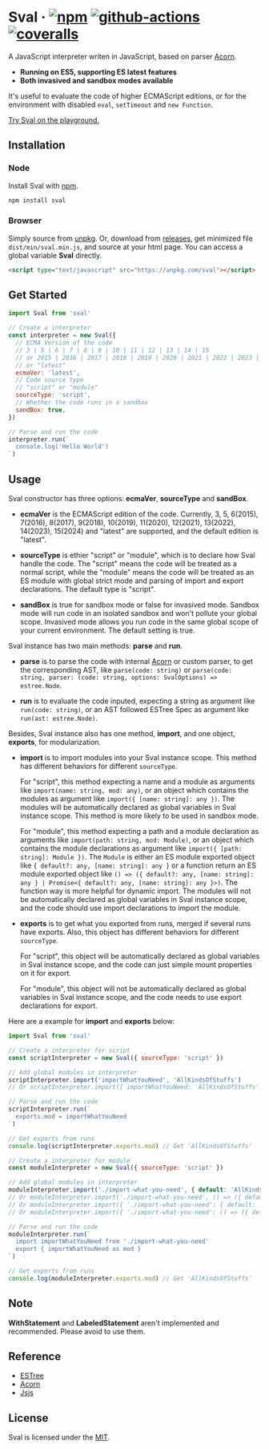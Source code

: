 # Sval &middot; [![npm](https://img.shields.io/npm/v/sval.svg?style=flat-square)](https://www.npmjs.com/package/sval) [![github-actions](https://img.shields.io/github/actions/workflow/status/Siubaak/sval/coverage.yml?style=flat-square)](https://github.com/Siubaak/sval/actions/workflows/coverage.yml) [![coveralls](https://img.shields.io/coveralls/github/Siubaak/sval.svg?style=flat-square)](https://coveralls.io/github/Siubaak/sval)

A JavaScript interpreter writen in JavaScript, based on parser [Acorn](https://github.com/acornjs/acorn).

- **Running on ES5, supporting ES latest features**
- **Both invasived and sandbox modes available**

It's useful to evaluate the code of higher ECMAScript editions, or for the environment with disabled `eval`, `setTimeout` and `new Function`.

[Try Sval on the playground.](https://jsbin.com/kehahiqono/edit?js,console)

## Installation

### Node

Install Sval with [npm](https://www.npmjs.com/package/sval).

```bash
npm install sval
```

### Browser

Simply source from [unpkg](https://unpkg.com/sval). Or, download from [releases](https://github.com/Siubaak/sval/releases), get minimized file `dist/min/sval.min.js`, and source at your html page. You can access a global variable **Sval** directly.

```html
<script type="text/javascript" src="https://unpkg.com/sval"></script>
```

## Get Started

```js
import Sval from 'sval'

// Create a interpreter
const interpreter = new Sval({
  // ECMA Version of the code
  // 3 | 5 | 6 | 7 | 8 | 9 | 10 | 11 | 12 | 13 | 14 | 15
  // or 2015 | 2016 | 2017 | 2018 | 2019 | 2020 | 2021 | 2022 | 2023 | 2024
  // or "latest"
  ecmaVer: 'latest',
  // Code source type
  // "script" or "module"
  sourceType: 'script',
  // Whether the code runs in a sandbox
  sandBox: true,
})

// Parse and run the code
interpreter.run(`
  console.log('Hello World')
`)
```

## Usage

Sval constructor has three options: **ecmaVer**, **sourceType** and **sandBox**.

- **ecmaVer** is the ECMAScript edition of the code. Currently, 3, 5, 6(2015), 7(2016), 8(2017), 9(2018), 10(2019), 11(2020), 12(2021), 13(2022), 14(2023), 15(2024) and "latest" are supported, and the default edition is "latest".

- **sourceType** is ethier "script" or "module", which is to declare how Sval handle the code. The "script" means the code will be treated as a normal script, while the "module" means the code will be treated as an ES module with global strict mode and parsing of import and export declarations. The default type is "script".

- **sandBox** is true for sandbox mode or false for invasived mode. Sandbox mode will run code in an isolated sandbox and won't pollute your global scope. Invasived mode allows you run code in the same global scope of your current environment. The default setting is true.

Sval instance has two main methods: **parse** and **run**.

- **parse** is to parse the code with internal [Acorn](https://github.com/acornjs/acorn) or custom parser, to get the corresponding AST, like `parse(code: string)` or `parse(code: string, parser: (code: string, options: SvalOptions) => estree.Node`.

- **run** is to evaluate the code inputed, expecting a string as argument like `run(code: string)`, or an AST followed ESTree Spec as argument like `run(ast: estree.Node)`.

Besides, Sval instance also has one method, **import**, and one object, **exports**, for modularization.

- **import** is to import modules into your Sval instance scope. This method has different behaviors for different `sourceType`.

  For "script", this method expecting a name and a module as arguments like `import(name: string, mod: any)`, or an object which contains the modules as argument like `import({ [name: string]: any })`. The modules will be automatically declared as global variables in Sval instance scope. This method is more likely to be used in sandbox mode.

  For "module", this method expecting a path and a module declaration as arguments like `import(path: string, mod: Module)`, or an object which contains the module declarations as argument like `import({ [path: string]: Module })`. The `Module` is either an ES module exported object like `{ default?: any, [name: string]: any }` or a function return an ES module exported object like `() => ({ default?: any, [name: string]: any } | Promise<{ default?: any, [name: string]: any }>)`. The function way is more helpful for dynamic import. The modules will not be automatically declared as global variables in Sval instance scope, and the code should use import declarations to import the module.

- **exports** is to get what you exported from runs, merged if several runs have exports. Also, this object has different behaviors for different `sourceType`.

  For "script", this object will be automatically declared as global variables in Sval instance scope, and the code can just simple mount properties on it for export.

  For "module", this object will not be automatically declared as global variables in Sval instance scope, and the code needs to use export declarations for export.

Here are a example for **import** and **exports** below:

```js
import Sval from 'sval'

// Create a interpreter for script
const scriptInterpreter = new Sval({ sourceType: 'script' })

// Add global modules in interpreter
scriptInterpreter.import('importWhatYouNeed', 'AllKindsOfStuffs')
// Or scriptInterpreter.import({ importWhatYouNeed: 'AllKindsOfStuffs' })

// Parse and run the code
scriptInterpreter.run(`
  exports.mod = importWhatYouNeed
`)

// Get exports from runs
console.log(scriptInterpreter.exports.mod) // Get 'AllKindsOfStuffs'

// Create a interpreter for module
const moduleInterpreter = new Sval({ sourceType: 'script' })

// Add global modules in interpreter
moduleInterpreter.import('./import-what-you-need', { default: 'AllKindsOfStuffs' })
// Or moduleInterpreter.import('./import-what-you-need', () => ({ default: 'AllKindsOfStuffs' }))
// Or moduleInterpreter.import({ './import-what-you-need': { default: 'AllKindsOfStuffs' } })
// Or moduleInterpreter.import({ './import-what-you-need': () => ({ default: 'AllKindsOfStuffs' }) })

// Parse and run the code
moduleInterpreter.run(`
  import importWhatYouNeed from './import-what-you-need'
  export { importWhatYouNeed as mod }
`)

// Get exports from runs
console.log(moduleInterpreter.exports.mod) // Get 'AllKindsOfStuffs'
```

## Note

**WithStatement** and **LabeledStatement** aren't implemented and recommended. Please avoid to use them.

## Reference

- [ESTree](https://github.com/estree/estree)
- [Acorn](https://github.com/acornjs/acorn)
- [Jsjs](https://github.com/bramblex/jsjs)

## License

Sval is licensed under the [MIT](https://github.com/Siubaak/sval/blob/master/LICENSE).